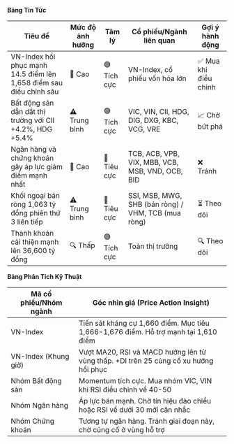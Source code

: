 **Bảng Tin Tức**

| Tiêu đề | Mức độ ảnh hưởng | Tâm lý | Cổ phiếu/Ngành liên quan | Gợi ý hành động |
|---------|------------------|--------|-------------------------|-----------------|
| VN-Index hồi phục mạnh 14.5 điểm lên 1,658 điểm sau điều chỉnh sâu | 🚨 Cao | 🟢 Tích cực | VN-Index, cổ phiếu vốn hóa lớn | ✅ Mua khi điều chỉnh |
| Bất động sản dẫn dắt thị trường với CII +4.2%, HDG +5.4% | ⚠️ Trung bình | 🟢 Tích cực | VIC, VIN, CII, HDG, DIG, DXG, KBC, VCG, VRE | 📈 Chờ bứt phá |
| Ngân hàng và chứng khoán gây áp lực giảm điểm mạnh nhất | 🚨 Cao | 🔴 Tiêu cực | TCB, ACB, VPB, VIX, MBB, VCB, MSB, VND, OCB, BID | ❌ Tránh |
| Khối ngoại bán ròng 1,063 tỷ đồng phiên thứ 3 liên tiếp | ⚠️ Trung bình | 🔴 Tiêu cực | SSI, MSB, MWG, SHB (bán ròng) / VHM, TCB (mua ròng) | ⏳ Theo dõi |
| Thanh khoản cải thiện mạnh lên 36,600 tỷ đồng | 🔍 Thấp | 🟢 Tích cực | Toàn thị trường | 🔍 Theo dõi |

**Bảng Phân Tích Kỹ Thuật**

| Mã cổ phiếu/Nhóm ngành | Góc nhìn giá (Price Action Insight) |
|------------------------|-------------------------------------|
| VN-Index | Tiến sát kháng cự 1,660 điểm. Mục tiêu 1,666-1,676 điểm. Hỗ trợ mạnh tại 1,610 điểm |
| VN-Index (Khung giờ) | Vượt MA20, RSI và MACD hướng lên từ vùng thấp. +DI trên 25 củng cố xu hướng hồi phục |
| Nhóm Bất động sản | Momentum tích cực. Mua nhóm VIC, VIN khi RSI điều chỉnh về 40-50 |
| Nhóm Ngân hàng | Áp lực bán mạnh. Chờ tín hiệu đảo chiều hoặc RSI về dưới 30 mới cân nhắc |
| Nhóm Chứng khoán | Tương tự ngân hàng. Tránh giai đoạn này, chờ củng cố ở vùng hỗ trợ |
